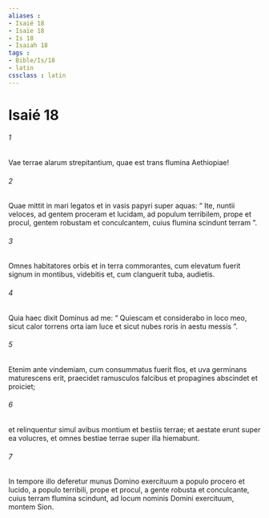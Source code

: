 ```yaml
---
aliases : 
- Isaié 18
- Isaïe 18
- Is 18
- Isaiah 18
tags : 
- Bible/Is/18
- latin
cssclass : latin
---
```


# Isaié 18

###### 1
Vae terrae alarum strepitantium, quae est trans flumina Aethiopiae!
###### 2
Quae mittit in mari legatos et in vasis papyri super aquas: “ Ite, nuntii veloces, ad gentem proceram et lucidam, ad populum terribilem, prope et procul, gentem robustam et conculcantem, cuius flumina scindunt terram ”.
###### 3
Omnes habitatores orbis et in terra commorantes, cum elevatum fuerit signum in montibus, videbitis et, cum clanguerit tuba, audietis.
###### 4
Quia haec dixit Dominus ad me: “ Quiescam et considerabo in loco meo, sicut calor torrens orta iam luce et sicut nubes roris in aestu messis ”.
###### 5
Etenim ante vindemiam, cum consummatus fuerit flos, et uva germinans maturescens erit, praecidet ramusculos falcibus et propagines abscindet et proiciet;
###### 6
et relinquentur simul avibus montium et bestiis terrae; et aestate erunt super ea volucres, et omnes bestiae terrae super illa hiemabunt.
###### 7
In tempore illo deferetur munus Domino exercituum a populo procero et lucido, a populo terribili, prope et procul, a gente robusta et conculcante, cuius terram flumina scindunt, ad locum nominis Domini exercituum, montem Sion.
